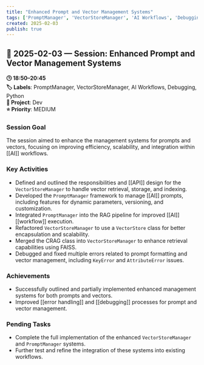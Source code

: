 ```yaml
---
title: "Enhanced Prompt and Vector Management Systems"
tags: ['PromptManager', 'VectorStoreManager', 'AI Workflows', 'Debugging', 'Python']
created: 2025-02-03
publish: true
---
```


## 📅 2025-02-03 — Session: Enhanced Prompt and Vector Management Systems

**🕒 18:50–20:45**  
**🏷️ Labels**: PromptManager, VectorStoreManager, AI Workflows, Debugging, Python  
**📂 Project**: Dev  
**⭐ Priority**: MEDIUM  


### Session Goal
The session aimed to enhance the management systems for prompts and vectors, focusing on improving efficiency, scalability, and integration within [[AI]] workflows.

### Key Activities
- Defined and outlined the responsibilities and [[API]] design for the `VectorStoreManager` to handle vector retrieval, storage, and indexing.
- Developed the `PromptManager` framework to manage [[AI]] prompts, including features for dynamic parameters, versioning, and customization.
- Integrated `PromptManager` into the RAG pipeline for improved [[AI]] [[workflow]] execution.
- Refactored `VectorStoreManager` to use a `VectorStore` class for better encapsulation and scalability.
- Merged the CRAG class into `VectorStoreManager` to enhance retrieval capabilities using FAISS.
- Debugged and fixed multiple errors related to prompt formatting and vector management, including `KeyError` and `AttributeError` issues.

### Achievements
- Successfully outlined and partially implemented enhanced management systems for both prompts and vectors.
- Improved [[error handling]] and [[debugging]] processes for prompt and vector management.

### Pending Tasks
- Complete the full implementation of the enhanced `VectorStoreManager` and `PromptManager` systems.
- Further test and refine the integration of these systems into existing workflows.
